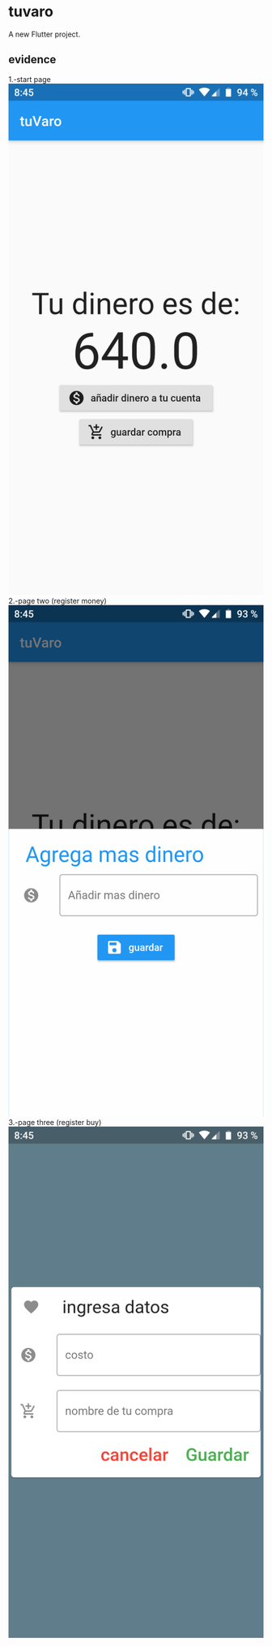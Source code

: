 # tuvaro

A new Flutter project.

## evidence
1.-start page
![uno](/evidence/uno.png)
2.-page two (register money)
![uno](/evidence/dos.png)
3.-page three (register buy)
![uno](/evidence/tres.png)